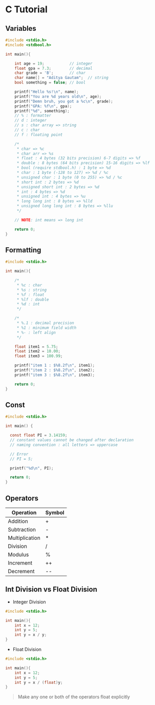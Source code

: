 # C Tutorial

## Variables

```c
#include <stdio.h>
#include <stdbool.h>

int main(){

	int age = 19;			// integer
	float gpa = 7.3;		// decimal
	char grade = 'B';		// char
	char name[] = "Aditya Gautam";	// string
	bool something = false;	// bool

	printf("Hello %s!\n", name);
	printf("You are %d years old\n", age);
	printf("Demn bruh, you got a %c\n", grade);
	printf("GPA: %f\n", gpa);
	printf("%d", something);
	// % : formatter
	// d : integer
	// s : char array => string
	// c : char
	// f : floating point

	/*
	 * char => %c
	 * char arr => %s
	 * float : 4 bytes (32 bits precision) 6-7 digits => %f
	 * double : 8 bytes (64 bits precision) 15-16 digits => %lf
	 * bool (require stdbool.h) : 1 byte => %d
	 * char : 1 byte (-128 to 127) => %d / %c
	 * unsigned char : 1 byte (0 to 255) => %d / %c
	 * short int : 2 bytes => %d
	 * unsigned short int : 2 bytes => %d
	 * int : 4 bytes => %d
	 * unsigned int : 4 bytes => %u
	 * long long int : 8 bytes => %lld
	 * unsigned long long int : 8 bytes => %llu
	 */

	// NOTE: int means => long int

	return 0;
}
```

## Formatting

```c
#include <stdio.h>

int main(){

	/*
	 * %c : char
	 * %s : string
	 * %f : float
	 * %lf : double
	 * %d : int
	 */

	/*
	 * %.1 : decimal precision
	 * %1 : minimum field width
	 * %- : left align
	 */

	float item1 = 5.75;
	float item2 = 10.00;
	float item3 = 100.99;

	printf("item 1 : $%8.2f\n", item1);
	printf("item 2 : $%8.2f\n", item2);
	printf("item 3 : $%8.2f\n", item3);

	return 0;
}
```

## Const

```c
#include <stdio.h>

int main() {

  const float PI = 3.14159;
  // constant values cannot be changed after declaration
  // naming convention : all letters => uppercase

  // Error
  // PI = 5;

  printf("%d\n", PI);

  return 0;
}
```

## Operators

| Operation      | Symbol |
| -------------- | ------ |
| Addition       | +      |
| Subtraction    | -      |
| Multiplication | \*     |
| Division       | /      |
| Modulus        | %      |
| Increment      | ++     |
| Decrement      | --     |

## Int Division vs Float Division

- Integer Division

```c
#include <stdio.h>

int main(){
    int x = 12;
    int y = 5;
    int y = x / y;
}
```

- Float Division

```c
#include <stdio.h>

int main(){
    int x = 12;
    int y = 5;
    int y = x / (float)y;
}
```

> Make any one or both of the operators float explicitly

